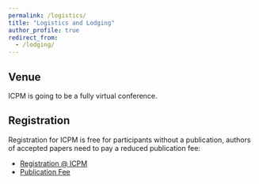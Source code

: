 ```yaml
---
permalink: /logistics/
title: "Logistics and Lodging"
author_profile: true
redirect_from: 
  - /lodging/
---
```


## Venue

ICPM is going to be a fully virtual conference. 

## Registration

Registration for ICPM is free for participants without a publication, authors of accepted papers need to pay a reduced publication fee:

* [Registration @ ICPM](https://icpmconference.org/2020/registration/)
* [Publication Fee](https://icpmconference.org/2020/publication-fee/)
